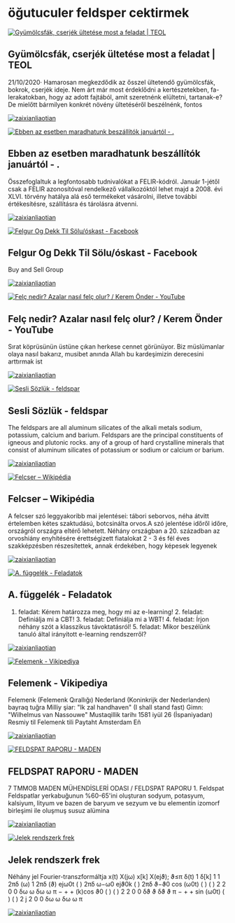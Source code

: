 # öğutuculer feldsper cektirmek
<a href="https://mnn.zoosnet.net/LR/Chatpre.aspx?id=MNN94995150&p=https://topgrinding.com/" target="_blank">![Gyümölcsfák, cserjék ültetése most a feladat | TEOL](https://github.com/technlg/images/blob/main/44.jpg)</a>
## Gyümölcsfák, cserjék ültetése most a feladat | TEOL
21/10/2020· Hamarosan megkezdődik az ősszel ültetendő gyümölcsfák, bokrok, cserjék ideje. Nem árt már most érdeklődni a kertészetekben, fa-lerakatokban, hogy az adott fajtából, amit szeretnénk elültetni, tartanak-e? De mielőtt bármilyen konkrét növény ültetéséről beszélnénk, fontos 
<a href="https://mnn.zoosnet.net/LR/Chatpre.aspx?id=MNN94995150&p=https://topgrinding.com/" target="_blank"><img src="https://github.com/technlg/images/raw/main/chat11.jpg" alt="zaixianliaotian"/></a><a href="//whatsapp.shibangsoft.com/WhatsApp.php" ><img src="https://github.com/technlg/images/raw/main/chat11.png" alt=""></a>
<a href="https://mnn.zoosnet.net/LR/Chatpre.aspx?id=MNN94995150&p=https://topgrinding.com/" target="_blank">![Ebben az esetben maradhatunk beszállítók januártól - .](https://github.com/technlg/images/blob/main/24.jpg)</a>
## Ebben az esetben maradhatunk beszállítók januártól - .
Összefoglaltuk a legfontosabb tudnivalókat a FELIR-kódról. Január 1-jétől csak a FELIR azonosítóval rendelkező vállalkozóktól lehet majd a 2008. évi XLVI. törvény hatálya alá eső termékeket vásárolni, illetve további értékesítésre, szállításra és tárolásra átvenni.
<a href="https://mnn.zoosnet.net/LR/Chatpre.aspx?id=MNN94995150&p=https://topgrinding.com/" target="_blank"><img src="https://github.com/technlg/images/raw/main/chat11.jpg" alt="zaixianliaotian"/></a><a href="//whatsapp.shibangsoft.com/WhatsApp.php" ><img src="https://github.com/technlg/images/raw/main/chat11.png" alt=""></a>
<a href="https://mnn.zoosnet.net/LR/Chatpre.aspx?id=MNN94995150&p=https://topgrinding.com/" target="_blank">![Felgur Og Dekk Til Sölu/óskast - Facebook](https://github.com/technlg/images/blob/main/13.jpg)</a>
## Felgur Og Dekk Til Sölu/óskast - Facebook
Buy and Sell Group
<a href="https://mnn.zoosnet.net/LR/Chatpre.aspx?id=MNN94995150&p=https://topgrinding.com/" target="_blank"><img src="https://github.com/technlg/images/raw/main/chat11.jpg" alt="zaixianliaotian"/></a><a href="//whatsapp.shibangsoft.com/WhatsApp.php" ><img src="https://github.com/technlg/images/raw/main/chat11.png" alt=""></a>
<a href="https://mnn.zoosnet.net/LR/Chatpre.aspx?id=MNN94995150&p=https://topgrinding.com/" target="_blank">![Felç nedir? Azalar nasıl felç olur? / Kerem Önder - YouTube](https://github.com/technlg/images/blob/main/60.jpg)</a>
## Felç nedir? Azalar nasıl felç olur? / Kerem Önder - YouTube
 Sırat köprüsünün üstüne çıkan herkese cennet görünüyor. Biz müslümanlar olaya nasıl bakarız, musibet anında Allah bu kardeşimizin derecesini arttırmak ist
<a href="https://mnn.zoosnet.net/LR/Chatpre.aspx?id=MNN94995150&p=https://topgrinding.com/" target="_blank"><img src="https://github.com/technlg/images/raw/main/chat11.jpg" alt="zaixianliaotian"/></a><a href="//whatsapp.shibangsoft.com/WhatsApp.php" ><img src="https://github.com/technlg/images/raw/main/chat11.png" alt=""></a>
<a href="https://mnn.zoosnet.net/LR/Chatpre.aspx?id=MNN94995150&p=https://topgrinding.com/" target="_blank">![Sesli Sözlük - feldspar](https://github.com/technlg/images/blob/main/44.jpg)</a>
## Sesli Sözlük - feldspar
The feldspars are all aluminum silicates of the alkali metals sodium, potassium, calcium and barium. Feldspars are the principal constituents of igneous and plutonic rocks. any of a group of hard crystalline minerals that consist of aluminum silicates of potassium or sodium or calcium or barium.
<a href="https://mnn.zoosnet.net/LR/Chatpre.aspx?id=MNN94995150&p=https://topgrinding.com/" target="_blank"><img src="https://github.com/technlg/images/raw/main/chat11.jpg" alt="zaixianliaotian"/></a><a href="//whatsapp.shibangsoft.com/WhatsApp.php" ><img src="https://github.com/technlg/images/raw/main/chat11.png" alt=""></a>
<a href="https://mnn.zoosnet.net/LR/Chatpre.aspx?id=MNN94995150&p=https://topgrinding.com/" target="_blank">![Felcser – Wikipédia](https://github.com/technlg/images/blob/main/25.jpg)</a>
## Felcser – Wikipédia
A felcser szó leggyakoribb mai jelentései: tábori seborvos, néha átvitt értelemben kétes szaktudású, botcsinálta orvos.A szó jelentése időről időre, országról országra eltérő lehetett. Néhány országban a 20. században az orvoshiány enyhítésére érettségizett fiatalokat 2 - 3 és fél éves szakképzésben részesítettek, annak érdekében, hogy képesek legyenek 
<a href="https://mnn.zoosnet.net/LR/Chatpre.aspx?id=MNN94995150&p=https://topgrinding.com/" target="_blank"><img src="https://github.com/technlg/images/raw/main/chat11.jpg" alt="zaixianliaotian"/></a><a href="//whatsapp.shibangsoft.com/WhatsApp.php" ><img src="https://github.com/technlg/images/raw/main/chat11.png" alt=""></a>
<a href="https://mnn.zoosnet.net/LR/Chatpre.aspx?id=MNN94995150&p=https://topgrinding.com/" target="_blank">![A. függelék - Feladatok](https://github.com/technlg/images/blob/main/63.jpg)</a>
## A. függelék - Feladatok
1. feladat: Kérem határozza meg, hogy mi az e-learning! 2. feladat: Definiálja mi a CBT! 3. feladat: Definiálja mi a WBT! 4. feladat: Írjon néhány szót a klasszikus távoktatásról! 5. feladat: Mikor beszélünk tanuló által irányított e-learning rendszerről? 
<a href="https://mnn.zoosnet.net/LR/Chatpre.aspx?id=MNN94995150&p=https://topgrinding.com/" target="_blank"><img src="https://github.com/technlg/images/raw/main/chat11.jpg" alt="zaixianliaotian"/></a><a href="//whatsapp.shibangsoft.com/WhatsApp.php" ><img src="https://github.com/technlg/images/raw/main/chat11.png" alt=""></a>
<a href="https://mnn.zoosnet.net/LR/Chatpre.aspx?id=MNN94995150&p=https://topgrinding.com/" target="_blank">![Felemenk - Vikipediya](https://github.com/technlg/images/blob/main/51.jpg)</a>
## Felemenk - Vikipediya
Felemenk (Felemenk Qırallığı) Nederland (Koninkrijk der Nederlanden) bayraq tuğra Milliy şiar: "Ik zal handhaven" (I shall stand fast) Gimn: "Wilhelmus van Nassouwe" Mustaqillik tarihı 1581 iyül 26 (İspaniyadan) Resmiy til Felemenk tili Paytaht Amsterdam Eñ
<a href="https://mnn.zoosnet.net/LR/Chatpre.aspx?id=MNN94995150&p=https://topgrinding.com/" target="_blank"><img src="https://github.com/technlg/images/raw/main/chat11.jpg" alt="zaixianliaotian"/></a><a href="//whatsapp.shibangsoft.com/WhatsApp.php" ><img src="https://github.com/technlg/images/raw/main/chat11.png" alt=""></a>
<a href="https://mnn.zoosnet.net/LR/Chatpre.aspx?id=MNN94995150&p=https://topgrinding.com/" target="_blank">![FELDSPAT RAPORU - MADEN](https://github.com/technlg/images/blob/main/29.jpg)</a>
## FELDSPAT RAPORU - MADEN
7 TMMOB MADEN MÜHENDİSLERİ ODASI / FELDSPAT RAPORU 1. Feldspat Feldspatlar yerkabuğunun %60-65'ini oluşturan sodyum, potasyum, kalsiyum, lityum ve bazen de baryum ve sezyum ve bu elementin izomorf birleşimi ile oluşmuş susuz alümina
<a href="https://mnn.zoosnet.net/LR/Chatpre.aspx?id=MNN94995150&p=https://topgrinding.com/" target="_blank"><img src="https://github.com/technlg/images/raw/main/chat11.jpg" alt="zaixianliaotian"/></a><a href="//whatsapp.shibangsoft.com/WhatsApp.php" ><img src="https://github.com/technlg/images/raw/main/chat11.png" alt=""></a>
<a href="https://mnn.zoosnet.net/LR/Chatpre.aspx?id=MNN94995150&p=https://topgrinding.com/" target="_blank">![Jelek rendszerk frek](https://github.com/technlg/images/blob/main/32.jpg)</a>
## Jelek rendszerk frek
Néhány jel Fourier-transzformáltja x(t) X(jω) x[k] X(ejϑ); ϑ≤π δ(t) 1 δ[k] 1 1 2πδ (ω) 1 2πδ (ϑ) ejω0t ( ) 2πδ ω−ω0 ejϑ0k ( ) 2πδ ϑ−ϑ0 cos (ω0t) ( ) ( ) 2 2 0 0 δω ω δω ω π − + + (k)cos ϑ0 ( ) ( ) 2 2 0 0 δϑ ϑ δϑ ϑ π − + + sin (ω0t) ( ) ( ) 2 j 2 0 0 δω ω δω ω π
<a href="https://mnn.zoosnet.net/LR/Chatpre.aspx?id=MNN94995150&p=https://topgrinding.com/" target="_blank"><img src="https://github.com/technlg/images/raw/main/chat11.jpg" alt="zaixianliaotian"/></a><a href="//whatsapp.shibangsoft.com/WhatsApp.php" ><img src="https://github.com/technlg/images/raw/main/chat11.png" alt=""></a>
